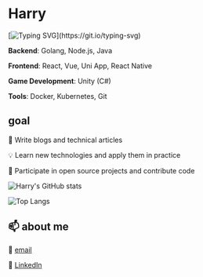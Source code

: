 # Harry

[![Typing SVG](https://readme-typing-svg.demolab.com?font=Fira+Code&size=20&duration=4000&pause=1000&color=00CFFF&background=FFFFFF00&center=true&vCenter=true&width=435&lines=hi;Niceto+meetyou;xixi~)](https://git.io/typing-svg)

**Backend**: Golang, Node.js, Java

**Frontend**: React, Vue, Uni App, React Native

**Game Development**: Unity (C#)

**Tools**: Docker, Kubernetes, Git

## goal
📝 Write blogs and technical articles

💡 Learn new technologies and apply them in practice

🚀 Participate in open source projects and contribute code

![Harry's GitHub stats](https://github-readme-stats.vercel.app/api?username=Harry969&show_icons=true&count_private=true&hide_title=true&theme=radical&card_width=400&card_height=600)

![Top Langs](https://github-readme-stats.vercel.app/api/top-langs/?username=Harry969&layout=compact&theme=radical&langs_count=10&card_width=500&card_height=600)

## 📫 about me
📧 [email](mailto:hl396276621@gmail.com)

🔗 [LinkedIn](https://www.linkedin.com/in/yourlinkedin)

